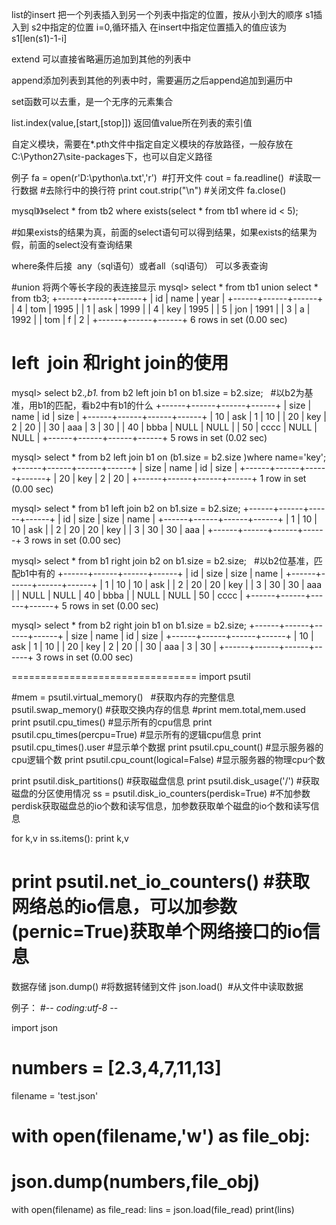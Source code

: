 list的insert
把一个列表插入到另一个列表中指定的位置，按从小到大的顺序
s1插入到 s2中指定的位置
i=0,循环插入
在insert中指定位置插入的值应该为s1[len(s1)-1-i]


extend
可以直接省略遍历追加到其他的列表中

append添加列表到其他的列表中时，需要遍历之后append追加到遍历中

set函数可以去重，是一个无序的元素集合

list.index(value,[start,[stop]])
返回值value所在列表的索引值



自定义模块，需要在*.pth文件中指定自定义模块的存放路径，一般存放在C:\Python27\site-packages下，也可以自定义路径

例子
fa = open(r'D:\python\a.txt','r')  #打开文件
cout = fa.readline()  #读取一行数据
#去除行中的换行符
print cout.strip("\n")
#关闭文件
fa.close()


mysql》》select * from tb2 where exists(select * from tb1 where id < 5);

#如果exists的结果为真，前面的select语句可以得到结果，如果exists的结果为假，前面的select没有查询结果


where条件后接  any（sql语句）或者all（sql语句） 可以多表查询

#union 将两个等长字段的表连接显示
mysql> select * from tb1 union select *  from tb3;
+------+------+------+
| id   | name | year |
+------+------+------+
| 4    | tom  | 1995 |
| 1    | ask  | 1999 |
| 4    | key  | 1995 |
| 5    | jon  | 1991 |
| 3    | a    | 1992 |
| tom  | f    |    2 |
+------+------+------+
6 rows in set (0.00 sec)



# left  join 和right join的使用
mysql> select b2.*,b1.* from b2 left join b1 on b1.size = b2.size;   #以b2为基准，用b1的匹配，看b2中有b1的什么
+------+------+------+------+
| size | name | id   | size |
+------+------+------+------+
|   10 | ask  |    1 |   10 |
|   20 | key  |    2 |   20 |
|   30 | aaa  |    3 |   30 |
|   40 | bbba | NULL | NULL |
|   50 | cccc | NULL | NULL |
+------+------+------+------+
5 rows in set (0.02 sec)

mysql> select * from b2 left join b1 on (b1.size = b2.size )where name='key';
+------+------+------+------+
| size | name | id   | size |
+------+------+------+------+
|   20 | key  |    2 |   20 |
+------+------+------+------+
1 row in set (0.00 sec)

mysql> select * from b1 left join b2 on b1.size = b2.size;
+------+------+------+------+
| id   | size | size | name |
+------+------+------+------+
|    1 |   10 |   10 | ask  |
|    2 |   20 |   20 | key  |
|    3 |   30 |   30 | aaa  |
+------+------+------+------+
3 rows in set (0.00 sec)

mysql> select * from b1 right join b2 on b1.size = b2.size;   #以b2位基准，匹配b1中有的
+------+------+------+------+
| id   | size | size | name |
+------+------+------+------+
|    1 |   10 |   10 | ask  |
|    2 |   20 |   20 | key  |
|    3 |   30 |   30 | aaa  |
| NULL | NULL |   40 | bbba |
| NULL | NULL |   50 | cccc |
+------+------+------+------+
5 rows in set (0.00 sec)

mysql> select * from b2 right join b1 on b1.size = b2.size;
+------+------+------+------+
| size | name | id   | size |
+------+------+------+------+
|   10 | ask  |    1 |   10 |
|   20 | key  |    2 |   20 |
|   30 | aaa  |    3 |   30 |
+------+------+------+------+
3 rows in set (0.00 sec)



================================
import psutil

#mem = psutil.virtual_memory()   #获取内存的完整信息
psutil.swap_memory()  #获取交换内存的信息
#print mem.total,mem.used
print psutil.cpu_times()  #显示所有的cpu信息
print psutil.cpu_times(percpu=True)   #显示所有的逻辑cpu信息
print psutil.cpu_times().user  #显示单个数据
print psutil.cpu_count()   #显示服务器的cpu逻辑个数
print psutil.cpu_count(logical=False) #显示服务器的物理cpu个数

print psutil.disk_partitions()   #获取磁盘信息
print psutil.disk_usage('/')   #获取磁盘的分区使用情况
ss = psutil.disk_io_counters(perdisk=True)    #不加参数perdisk获取磁盘总的io个数和读写信息，加参数获取单个磁盘的io个数和读写信息

for k,v in ss.items():
    print k,v
    
print  psutil.net_io_counters()  #获取网络总的io信息，可以加参数(pernic=True)获取单个网络接口的io信息
====================================================================
数据存储 
json.dump() #将数据转储到文件
json.load()  #从文件中读取数据

例子：
#-*- coding:utf-8 -*-

import json
# numbers = [2.3,4,7,11,13]

filename = 'test.json'
# with open(filename,'w') as file_obj:
#     json.dump(numbers,file_obj)

with open(filename) as file_read:
    lins = json.load(file_read)
    print(lins)
